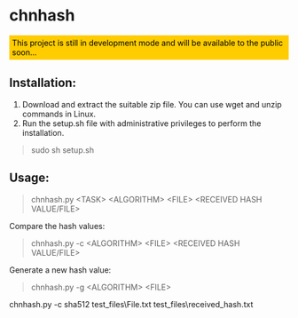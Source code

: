 # chnhash
<div style="background-color:#ffcc00; color:black;padding:5px;">
    This project is still in development mode and will be available to the public soon...
</div>

## Installation:
1. Download and extract the suitable zip file. You can use wget and unzip commands in Linux.
2. Run the setup.sh file with administrative privileges to perform the installation.
> sudo sh setup.sh

## Usage:
> chnhash.py \<TASK> \<ALGORITHM> \<FILE> \<RECEIVED HASH VALUE/FILE>

Compare the hash values:
> chnhash.py -c \<ALGORITHM> \<FILE> \<RECEIVED HASH VALUE/FILE>

Generate a new hash value:
> chnhash.py -g \<ALGORITHM> \<FILE>


chnhash.py -c sha512 test_files\File.txt test_files\received_hash.txt
